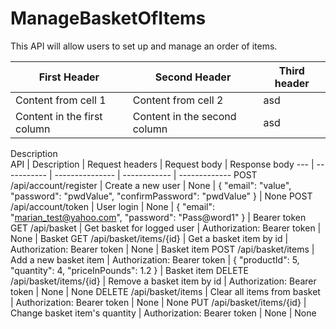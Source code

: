 # ManageBasketOfItems
This API will allow users to set up and manage an order of items.

First Header | Second Header | Third header
------------ | ------------- | ------------
Content from cell 1 | Content from cell 2 | asd
Content in the first column | Content in the second column | asd

Description <br />
API | Description | Request headers | Request body | Response body
--- | ----------- | --------------- | ------------ | -------------
POST /api/account/register | Create a new user | None | { "email": "value", "password": "pwdValue", "confirmPassword": "pwdValue" } | None
POST /api/account/token | User login | None | { "email": "marian_test@yahoo.com", "password": "Pass@word1" } | Bearer token
GET /api/basket | Get basket for logged user | Authorization: Bearer token | None | Basket
GET /api/basket/items/{id} | Get a basket item by id | Authorization: Bearer token | None | Basket item
POST /api/basket/items | Add a new basket item | Authorization: Bearer token | { "productId": 5, "quantity": 4, "priceInPounds": 1.2 } | Basket item
DELETE /api/basket/items/{id} | Remove a basket item by id | Authorization: Bearer token | None | None
DELETE /api/basket/items | Clear all items from basket | Authorization: Bearer token | None | None
PUT /api/basket/items/{id} | Change basket item's quantity | Authorization: Bearer token | None | None
